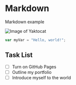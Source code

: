 # Markdown
Markdown example

![Image of Yaktocat](https://octodex.github.com/images/yaktocat.png)

``` javascript
var myVar = "Hello, world!";
```

## Task List
- [ ] Turn on GitHub Pages
- [ ] Outline my portfolio
- [ ] Introduce myself to the world
